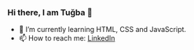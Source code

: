 ### Hi there, I am Tuğba 👋

- 🌱 I’m currently learning HTML, CSS and JavaScript.
- 📫 How to reach me: [LinkedIn](https://www.linkedin.com/in/tugbaesat/)



